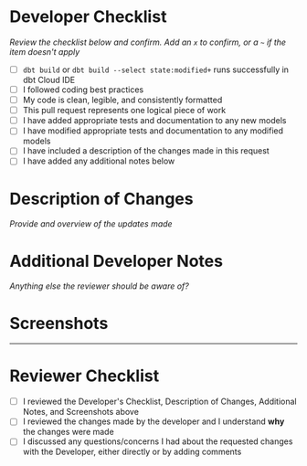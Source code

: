 # Developer Checklist
_Review the checklist below and confirm. Add an `x` to confirm, or a `~` if the item doesn't apply_

- [ ] `dbt build` or `dbt build --select state:modified+` runs successfully in dbt Cloud IDE
- [ ] I followed coding best practices
- [ ] My code is clean, legible, and consistently formatted
- [ ] This pull request represents one logical piece of work
- [ ] I have added appropriate tests and documentation to any new models
- [ ] I have modified appropriate tests and documentation to any modified models
- [ ] I have included a description of the changes made in this request
- [ ] I have added any additional notes below

# Description of Changes
_Provide and overview of the updates made_

# Additional Developer Notes
_Anything else the reviewer should be aware of?_

# Screenshots

---
# Reviewer Checklist
- [ ] I reviewed the Developer's Checklist, Description of Changes, Additional Notes, and Screenshots above
- [ ] I reviewed the changes made by the developer and I understand **why** the changes were made
- [ ] I discussed any questions/concerns I had about the requested changes with the Developer, either directly or by adding comments
